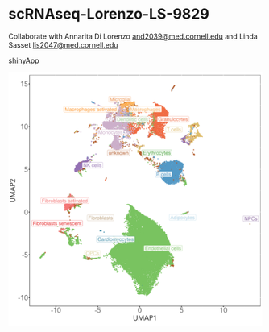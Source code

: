 # scRNAseq-Lorenzo-LS-9829

Collaborate with Annarita Di Lorenzo <and2039@med.cornell.edu> and Linda Sasset <lis2047@med.cornell.edu>

[shinyApp](https://weillcornellmed.shinyapps.io/Endothelial_cells_6/)

![UMAP](https://raw.githubusercontent.com/nyuhuyang/scRNAseq-Lorenzo-LS-9829/main/doc/sc1UMAP1_UMAP2_label.fine.jpeg)
